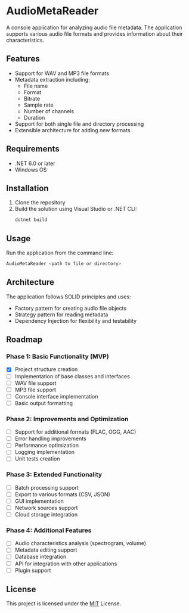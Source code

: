# AudioMetaReader

A console application for analyzing audio file metadata. The application supports various audio file formats and provides information about their characteristics.

## Features

- Support for WAV and MP3 file formats
- Metadata extraction including:
  - File name
  - Format
  - Bitrate
  - Sample rate
  - Number of channels
  - Duration
- Support for both single file and directory processing
- Extensible architecture for adding new formats

## Requirements

- .NET 6.0 or later
- Windows OS

## Installation

1. Clone the repository
2. Build the solution using Visual Studio or .NET CLI:
   ```bash
   dotnet build
   ```

## Usage

Run the application from the command line:

```bash
AudioMetaReader <path to file or directory>
```

## Architecture

The application follows SOLID principles and uses:
- Factory pattern for creating audio file objects
- Strategy pattern for reading metadata
- Dependency Injection for flexibility and testability

## Roadmap

### Phase 1: Basic Functionality (MVP)
- [x] Project structure creation
- [ ] Implementation of base classes and interfaces
- [ ] WAV file support
- [ ] MP3 file support
- [ ] Console interface implementation
- [ ] Basic output formatting

### Phase 2: Improvements and Optimization
- [ ] Support for additional formats (FLAC, OGG, AAC)
- [ ] Error handling improvements
- [ ] Performance optimization
- [ ] Logging implementation
- [ ] Unit tests creation

### Phase 3: Extended Functionality
- [ ] Batch processing support
- [ ] Export to various formats (CSV, JSON)
- [ ] GUI implementation
- [ ] Network sources support
- [ ] Cloud storage integration

### Phase 4: Additional Features
- [ ] Audio characteristics analysis (spectrogram, volume)
- [ ] Metadata editing support
- [ ] Database integration
- [ ] API for integration with other applications
- [ ] Plugin support

## License

This project is licensed under the [MIT](LICENSE) License. 
